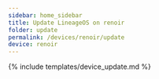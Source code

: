 ```yaml
---
sidebar: home_sidebar
title: Update LineageOS on renoir
folder: update
permalink: /devices/renoir/update
device: renoir
---
```

{% include templates/device_update.md %}
